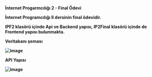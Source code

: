 <b>İnternet Progarmcılığı 2 - Final Ödevi<b/>
<p>
İnternet Programcılığı II dersinin final ödevidir. 

IPF2 klasörü içinde Api ve Backend yapısı,
 IP2Final klasörü içinde de Frontend yapısı bulunmakta.
 
Veritabanı şeması <p>
![image](https://github.com/caansarac/IPF2-FinalProjesi/assets/90605502/54283bb5-3234-47c8-b68f-244c1d652962)

 API Yapısı <p>
![image](https://github.com/caansarac/IPF2-FinalProjesi/assets/90605502/073bbc32-faf6-4daa-98a9-9f16788e0f97)
